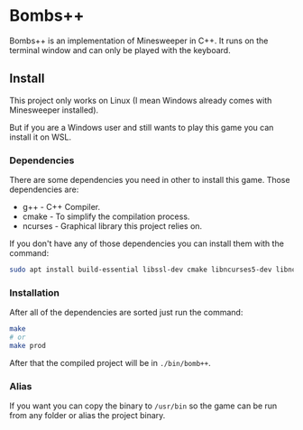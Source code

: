 # Bombs++

Bombs++ is an implementation of Minesweeper in C++. It runs on the terminal window and can only be played with the keyboard.

## Install

This project only works on Linux (I mean Windows already comes with Minesweeper installed).

But if you are a Windows user and still wants to play this game you can install it on WSL.

### Dependencies

There are some dependencies you need in other to install this game. Those dependencies are:

- g++ - C++ Compiler.
- cmake - To simplify the compilation process.
- ncurses - Graphical library this project relies on.

If you don't have any of those dependencies you can install them with the command:

```sh
sudo apt install build-essential libssl-dev cmake libncurses5-dev libncursesw5-dev -y
```
### Installation

After all of the dependencies are sorted just run the command:

```sh
make
# or
make prod
```
After that the compiled project will be in `./bin/bomb++`.

### Alias

If you want you can copy the binary to `/usr/bin` so the game can be run from any folder or alias the project binary.
